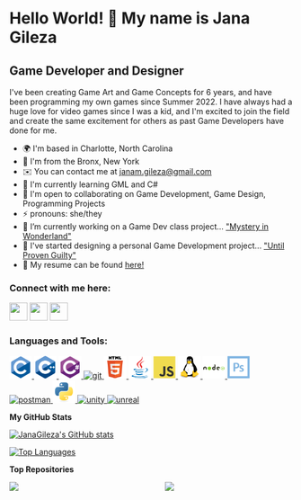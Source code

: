 Hello World! 👋 My name is Jana Gileza
============================

Game Developer and Designer
---------------------------

I've been creating Game Art and Game Concepts for 6 years, and have been programming my own games since Summer 2022. I have always had a huge love for video games since I was a kid, and I'm excited to join the field and create the same excitement for others as past Game Developers have done for me.

* 🌍  I'm based in Charlotte, North Carolina
* 🌆  I'm from the Bronx, New York
* ✉️  You can contact me at [janam.gileza@gmail.com](mailto:janam.gileza@gmail.com)
* 🧠  I'm currently learning GML and C#
* 🤝  I'm open to collaborating on Game Development, Game Design, Programming Projects
* ⚡  pronouns: she/they
* 🔭  I’m currently working on a Game Dev class project... ["Mystery in Wonderland"](https://github.com/JanaGileza/GameDesignArt/tree/main/Mystery%20in%20Wonderland)
* 🎨  I've started designing a personal Game Development project... ["Until Proven Guilty"](https://github.com/JanaGileza/GameDesign_UntilProvenGuilty)
* 📁  My resume can be found [here!](https://docs.google.com/document/d/1kybNPpz63SpnxZbH0z5zAtxNYnzXEo0I5VNRCDw4pv0/edit?usp=sharing)

<h3 align="left">Connect with me here:</h3>
<p align="left"> <a href="https://www.github.com/JanaGileza" target="_blank" rel="noreferrer"><img src="https://raw.githubusercontent.com/danielcranney/readme-generator/main/public/icons/socials/github.svg" width="32" height="32" /></a> <a href="http://www.instagram.com/jana_marie166" target="_blank" rel="noreferrer"><img src="https://raw.githubusercontent.com/danielcranney/readme-generator/main/public/icons/socials/instagram.svg" width="32" height="32" /></a> <a href="https://www.linkedin.com/in/jana-gileza-652b18253/" target="_blank" rel="noreferrer"><img src="https://raw.githubusercontent.com/danielcranney/readme-generator/main/public/icons/socials/linkedin.svg" width="32" height="32" /></a></p>


<h3 align="left">Languages and Tools:</h3>
<p align="left"> <a href="https://www.cprogramming.com/" target="_blank" rel="noreferrer"> <img src="https://raw.githubusercontent.com/devicons/devicon/master/icons/c/c-original.svg" alt="c" width="40" height="40"/> </a> <a href="https://www.w3schools.com/cpp/" target="_blank" rel="noreferrer"> <img src="https://raw.githubusercontent.com/devicons/devicon/master/icons/cplusplus/cplusplus-original.svg" alt="cplusplus" width="40" height="40"/> </a> <a href="https://www.w3schools.com/cs/" target="_blank" rel="noreferrer"> <img src="https://raw.githubusercontent.com/devicons/devicon/master/icons/csharp/csharp-original.svg" alt="csharp" width="40" height="40"/> </a> <a href="https://git-scm.com/" target="_blank" rel="noreferrer"> <img src="https://www.vectorlogo.zone/logos/git-scm/git-scm-icon.svg" alt="git" width="40" height="40"/> </a> <a href="https://www.w3.org/html/" target="_blank" rel="noreferrer"> <img src="https://raw.githubusercontent.com/devicons/devicon/master/icons/html5/html5-original-wordmark.svg" alt="html5" width="40" height="40"/> </a> <a href="https://www.java.com" target="_blank" rel="noreferrer"> <img src="https://raw.githubusercontent.com/devicons/devicon/master/icons/java/java-original.svg" alt="java" width="40" height="40"/> </a> <a href="https://developer.mozilla.org/en-US/docs/Web/JavaScript" target="_blank" rel="noreferrer"> <img src="https://raw.githubusercontent.com/devicons/devicon/master/icons/javascript/javascript-original.svg" alt="javascript" width="40" height="40"/> </a> <a href="https://www.linux.org/" target="_blank" rel="noreferrer"> <img src="https://raw.githubusercontent.com/devicons/devicon/master/icons/linux/linux-original.svg" alt="linux" width="40" height="40"/> </a> <a href="https://nodejs.org" target="_blank" rel="noreferrer"> <img src="https://raw.githubusercontent.com/devicons/devicon/master/icons/nodejs/nodejs-original-wordmark.svg" alt="nodejs" width="40" height="40"/> </a> <a href="https://www.photoshop.com/en" target="_blank" rel="noreferrer"> <img src="https://raw.githubusercontent.com/devicons/devicon/master/icons/photoshop/photoshop-line.svg" alt="photoshop" width="40" height="40"/> </a> <a href="https://postman.com" target="_blank" rel="noreferrer"> <img src="https://www.vectorlogo.zone/logos/getpostman/getpostman-icon.svg" alt="postman" width="40" height="40"/> </a> <a href="https://www.python.org" target="_blank" rel="noreferrer"> <img src="https://raw.githubusercontent.com/devicons/devicon/master/icons/python/python-original.svg" alt="python" width="40" height="40"/> </a> <a href="https://unity.com/" target="_blank" rel="noreferrer"> <img src="https://www.vectorlogo.zone/logos/unity3d/unity3d-icon.svg" alt="unity" width="40" height="40"/> </a> <a href="https://unrealengine.com/" target="_blank" rel="noreferrer"> <img src="https://raw.githubusercontent.com/kenangundogan/fontisto/036b7eca71aab1bef8e6a0518f7329f13ed62f6b/icons/svg/brand/unreal-engine.svg" alt="unreal" width="40" height="40"/> </a> </p>

<b>My GitHub Stats</b>

<a href="http://www.github.com/JanaGileza"><img src="https://github-readme-stats.vercel.app/api?username=JanaGileza&show_icons=true&hide=&count_private=true&title_color=facc15&text_color=ffffff&icon_color=facc15&bg_color=1c1917&hide_border=true&show_icons=true" alt="JanaGileza's GitHub stats" /></a>

<a href="https://github.com/JanaGileza" align="left"><img src="https://github-readme-stats.vercel.app/api/top-langs/?username=JanaGileza&langs_count=10&title_color=facc15&text_color=ffffff&icon_color=facc15&bg_color=1c1917&hide_border=true&locale=en&custom_title=Top%20%Languages" alt="Top Languages" /></a>

<b>Top Repositories</b>

<div width="100%" align="center"><a href="https://github.com/JanaGileza/GameDesignArt" align="left"><img align="left" width="45%" src="https://github-readme-stats.vercel.app/api/pin/?username=JanaGileza&repo=GameDesignArt&title_color=facc15&text_color=ffffff&icon_color=facc15&bg_color=1c1917&hide_border=true&locale=en" /></a><a href="https://github.com/JanaGileza/GameDesign_UntilProvenGuilty" align="right"><img align="right" width="45%" src="https://github-readme-stats.vercel.app/api/pin/?username=JanaGileza&repo=GameDesign_UntilProvenGuilty&title_color=facc15&text_color=ffffff&icon_color=facc15&bg_color=1c1917&hide_border=true&locale=en" /></a></div><br /><br /><br /><br /><br /><br /><br />
